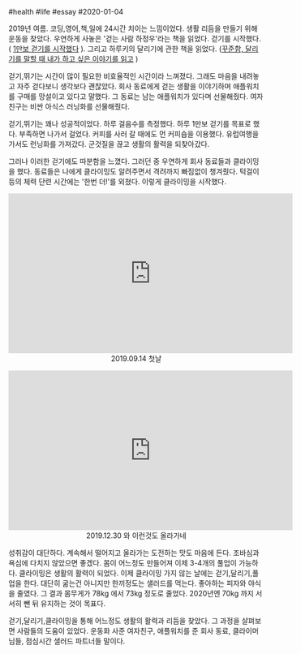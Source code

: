 
#health #life #essay #2020-01-04

2019년 여름. 코딩,영어,책,일에 24시간 치이는 느낌이었다. 생활 리듬을 만들기 위해 운동을 찾았다. 우연하게 사놓은 '걷는 사람 하정우'라는 책을 읽었다. 걷기를 시작했다. ( [1만보 걷기를 시작했다](https://byjay.github.io/post/2019-07-02-running-man-ha/)  ). 그리고 하루키의 달리기에 관한 책을 읽었다.  ([꾸준함, 달리기를 말할 때 내가 하고 싶은 이야기를 읽고](https://byjay.github.io/post/2019-10-25-what-i-talk-about-when-i-talking-about-running/) )

걷기,뛰기는 시간이 많이 필요한 비효율적인 시간이라 느껴졌다. 그래도 마음을 내려놓고 자주 걷다보니 생각보다 괜찮았다. 회사 동료에게 걷는 생활을 이야기하며 애플워치를 구매를 망설이고 있다고 말했다. 그 동료는 남는 애플워치가 있다며 선물해줬다. 여자친구는 비싼 아식스 러닝화를 선물해줬다.

걷기,뛰기는 꽤나 성공적이었다. 하루 걸음수를 측정했다. 하루 1만보 걷기를 목표로 했다. 부족하면 나가서 걸었다. 커피를 사러 갈 때에도 먼 커피숍을 이용했다. 유럽여행을 가서도 런닝화를 가져갔다. 군것질을 끊고 생활의 활력을 되찾아갔다.

그러나 이러한 걷기에도 따분함을 느꼈다. 그러던 중 우연하게 회사 동료들과 클라이밍을 했다. 동료들은 나에게 클라이밍도 알려주면서 격려까지 빠짐없이 챙겨줬다. 턱걸이 등의 체력 단련 시간에는  '한번 더!'를 외쳤다. 이렇게 클라이밍을 시작했다.

<p style="text-align:center;">
<iframe width="560" height="315" src="https://www.youtube.com/embed/tvLDG8kvg9o" frameborder="0" allow="accelerometer; autoplay; encrypted-media; gyroscope; picture-in-picture" allowfullscreen></iframe> <br/> 
2019.09.14 첫날</p>


<p style="text-align:center;">
<iframe width="560" height="315" src="https://www.youtube.com/embed/BIJcLmAZe_A" frameborder="0" allow="accelerometer; autoplay; encrypted-media; gyroscope; picture-in-picture" allowfullscreen></iframe><br/>  
2019.12.30 와 이런것도 올라가네
</p>

성취감이 대단하다. 계속해서 떨어지고 올라가는 도전하는 맛도 마음에 든다. 조바심과 욕심에 다치지 않았으면 좋겠다. 몸이 어느정도 만들어져 이제 3-4개의 풀업이 가능하다.  클라이밍은 생활의 활력이 되었다. 이제 클라이밍 가지 않는 날에는 걷기,달리기,풀업을 한다. 대단히 굶는건 아니지만 한끼정도는 샐러드를 먹는다. 좋아하는 피자와 야식을 줄였다. 그 결과 몸무게가 78kg 에서 73kg 정도로 줄었다. 2020년엔 70kg 까지 서서히 뺀 뒤 유지하는 것이 목표다. 

걷기,달리기,클라이밍을 통해 어느정도 생활의 활력과 리듬을 찾았다. 그 과정을 살펴보면 사람들의 도움이 있었다. 운동화 사준 여자친구, 애플워치를 준 회사 동료, 클라이머님들, 점심시간 샐러드 파트너들 말이다. 